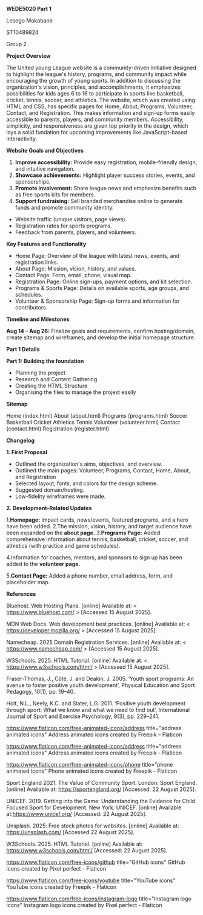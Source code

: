 <strong>WEDE5020 Part 1</strong>

Lesego Mokabane

ST10489824

Group 2

<strong>Project Overview</strong>

The United young League website is a community-driven initiative designed to highlight the league's history, programs, and community impact while encouraging the growth of young sports.  In addition to discussing the organization's vision, principles, and accomplishments, it emphasizes possibilities for kids ages 6 to 16 to participate in sports like basketball, cricket, tennis, soccer, and athletics.  The website, which was created using HTML and CSS, has specific pages for Home, About, Programs, Volunteer, Contact, and Registration. This makes information and sign-up forms easily accessible to parents, players, and community members.  Accessibility, simplicity, and responsiveness are given top priority in the design, which lays a solid fundation for upcoming improvements like JavaScript-based interactivity.

<strong>Website Goals and Objectives</strong>

1. <strong>Improve accessibility:</strong> Provide easy registration, mobile-friendly design, and 
intuitive navigation. 
2. <strong>Showcase achievements:</strong> Highlight player success stories, events, and 
sponsorships. 
3. <strong>Promote involvement:</strong> Share league news and emphasize benefits such as 
free sports kits for members. 
4. <strong>Support fundraising:</strong> Sell branded merchandise online to generate funds and 
promote community identity.

<ul>
  <li>Website traffic (unique visitors, page views).</li>
  <li>Registration rates for sports programs.</li> 
  <li>Feedback from parents, players, and volunteers.</li>
</ul>

<strong>Key Features and Functionality</strong>

<ul>
  <li> Home Page: Overview of the league with latest news, events, and registration links.</li>
  <li>About Page: Mission, vision, history, and values. </li>
  <li>Contact Page: Form, email, phone, visual map. </li>
  <li>Registration Page: Online sign-ups, payment options, and kit selection. </li>
  <li>Programs & Sports Page: Details on available sports, age groups, and schedules. </li>
  <li>Volunteer & Sponsorship Page: Sign-up forms and information for contributors.</li>
</ul>

<strong>Timeline and Milestones</strong>

<strong>Aug 14 – Aug 26:</strong> Finalize goals and requirements, confirm hosting/domain, create sitemap and wireframes, and develop the initial homepage structure.

<strong>Part 1 Details</strong>

<strong>Part 1: Building the foundation</strong>
<ul>
  <li>Planning the project</li>
  <li>Research and Content Gathering</li>
  <li>Creating the HTML Structure</li>
  <li>Organising the files to manage the projest easily</li>
</ul>

<strong>Sitemap</strong>

Home (index.html)
  About (about.html)
  Programs (programs.html)
      Soccer
      Basketball
      Cricket
      Athletics
      Tennis
Volunteer (volunteer.html)
Contact (contact.html)
Registration (register.html)



<strong>Changelog</strong>

<strong>1. First Proposal</strong>

<ul>
  <li>Outlined the organization's aims, objectives, and overview.</li>
  <li>Outlined the main pages: Volunteer, Programs, Contact, Home, About, and Registration</li>
 <li>Selected layout, fonts, and colors for the design scheme.</li>
 <li>Suggested domain/hosting.</li>
 <li>Low-fidelity wireframes were made.</li>
</ul>

<strong>2. Development-Related Updates</strong>

1.<strong>Homepage:</strong> Impact cards, news/events, featured programs, and a hero have been added.
2.The mission, vision, history, and target audience have been expanded on the <strong>about page.</strong> 
3.<strong>Programs Page:</strong> Added comprehensive information about tennis, basketball, cricket, soccer, and athletics (with practice and game schedules).

4.Information for coaches, mentors, and sponsors to sign up has been added to the <strong>volunteer page.</strong>

5.<strong>Contact Page:</strong> Added a phone number, email address, form, and placeholder map.

<strong>References</strong>

Bluehost. Web Hosting Plans. [online] Available at: < https://www.bluehost.com/ > [Accessed 15 
August 2025]. 

MDN Web Docs. Web development best practices. [online] Available at: < 
https://developer.mozilla.org/  > [Accessed 15 August 2025]. 

Namecheap. 2025 Domain Registration Services. [online] Available at: < 
https://www.namecheap.com/ > [Accessed 15 August 2025]. 

W3Schools. 2025. HTML Tutorial. [online] Available at: < https://www.w3schools.com/html/ > 
[Accessed 15 August 2025].

Fraser-Thomas, J., Côté, J. and Deakin, J. 2005. ‘Youth sport programs: An avenue to foster positive youth development’, Physical Education and Sport Pedagogy, 10(1), pp. 19–40. 

Holt, N.L., Neely, K.C. and Slater, L.G. 2011. ‘Positive youth development through sport: What we know and what we need to find out’, International Journal of Sport and Exercise Psychology, 9(3), pp. 229–241. 

https://www.flaticon.com/free-animated-icons/address title="address animated icons" Address animated icons created by Freepik – Flaticon 

https://www.flaticon.com/free-animated-icons/address title="address animated icons" Address animated icons created by Freepik - Flaticon 

https://www.flaticon.com/free-animated-icons/phone  title="phone animated icons" Phone animated icons created by Freepik - Flaticon 

Sport England 2021. The Value of Community Sport. London: Sport England. [online]  Available at: https://sportengland.org/  [Accessed: 22 August 2025].

UNICEF. 2019. Getting into the Game: Understanding the Evidence for Child Focused Sport for Development. New York: UNICEF. [online] Available at:https://www.unicef.org/ [Accessed: 22 August 2025]. 

Unsplash. 2025. Free stock photos for websites. [online] Available at: https://unsplash.com/ [Accessed 22 August 2025]. 

W3Schools. 2025. HTML Tutorial. [online] Available at: https://www.w3schools.com/html/ [Accessed: 22 August 2025]. 

https://www.flaticon.com/free-icons/github title="GitHub icons" GitHub icons created by Pixel perfect - Flaticon 

https://www.flaticon.com/free-icons/youtube  title="YouTube icons" YouTube icons created by Freepik - Flaticon 

https://www.flaticon.com/free-icons/instagram-logo  title="Instagram logo icons” Instagram logo icons created by Pixel perfect - Flaticon
